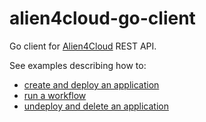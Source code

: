 # alien4cloud-go-client

Go client for [Alien4Cloud](https://github.com/alien4cloud/alien4cloud) REST API.

See examples describing how to:
* [create and deploy an application](examples/create-deploy-app/README.md)
* [run a workflow](examples/run-workflow/README.md)
* [undeploy and delete an application](examples/undeploy-delete-app/README.md)
